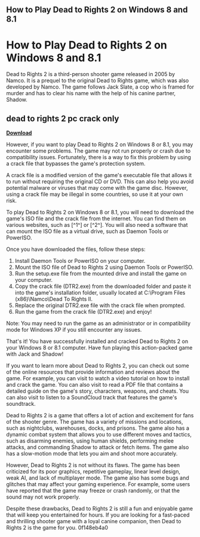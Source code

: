 ## How to Play Dead to Rights 2 on Windows 8 and 8.1

  
# How to Play Dead to Rights 2 on Windows 8 and 8.1
 
Dead to Rights 2 is a third-person shooter game released in 2005 by Namco. It is a prequel to the original Dead to Rights game, which was also developed by Namco. The game follows Jack Slate, a cop who is framed for murder and has to clear his name with the help of his canine partner, Shadow.
 
## dead to rights 2 pc crack only


[**Download**](https://www.google.com/url?q=https%3A%2F%2Furluso.com%2F2tLjxg&sa=D&sntz=1&usg=AOvVaw2eOWGV6K3-nVPAR7qB2aIf)

 
However, if you want to play Dead to Rights 2 on Windows 8 or 8.1, you may encounter some problems. The game may not run properly or crash due to compatibility issues. Fortunately, there is a way to fix this problem by using a crack file that bypasses the game's protection system.
 
A crack file is a modified version of the game's executable file that allows it to run without requiring the original CD or DVD. This can also help you avoid potential malware or viruses that may come with the game disc. However, using a crack file may be illegal in some countries, so use it at your own risk.
 
To play Dead to Rights 2 on Windows 8 or 8.1, you will need to download the game's ISO file and the crack file from the internet. You can find them on various websites, such as [^1^] or [^2^]. You will also need a software that can mount the ISO file as a virtual drive, such as Daemon Tools or PowerISO.
 
Once you have downloaded the files, follow these steps:
 
1. Install Daemon Tools or PowerISO on your computer.
2. Mount the ISO file of Dead to Rights 2 using Daemon Tools or PowerISO.
3. Run the setup.exe file from the mounted drive and install the game on your computer.
4. Copy the crack file (DTR2.exe) from the downloaded folder and paste it into the game's installation folder, usually located at C:\Program Files (x86)\Namco\Dead To Rights II.
5. Replace the original DTR2.exe file with the crack file when prompted.
6. Run the game from the crack file (DTR2.exe) and enjoy!

Note: You may need to run the game as an administrator or in compatibility mode for Windows XP if you still encounter any issues.
 
That's it! You have successfully installed and cracked Dead to Rights 2 on your Windows 8 or 8.1 computer. Have fun playing this action-packed game with Jack and Shadow!
  
If you want to learn more about Dead to Rights 2, you can check out some of the online resources that provide information and reviews about the game. For example, you can visit  to watch a video tutorial on how to install and crack the game. You can also visit  to read a PDF file that contains a detailed guide on the game's story, characters, weapons, and cheats. You can also visit  to listen to a SoundCloud track that features the game's soundtrack.
 
Dead to Rights 2 is a game that offers a lot of action and excitement for fans of the shooter genre. The game has a variety of missions and locations, such as nightclubs, warehouses, docks, and prisons. The game also has a dynamic combat system that allows you to use different moves and tactics, such as disarming enemies, using human shields, performing melee attacks, and commanding Shadow to attack or fetch items. The game also has a slow-motion mode that lets you aim and shoot more accurately.
 
However, Dead to Rights 2 is not without its flaws. The game has been criticized for its poor graphics, repetitive gameplay, linear level design, weak AI, and lack of multiplayer mode. The game also has some bugs and glitches that may affect your gaming experience. For example, some users have reported that the game may freeze or crash randomly, or that the sound may not work properly.
 
Despite these drawbacks, Dead to Rights 2 is still a fun and enjoyable game that will keep you entertained for hours. If you are looking for a fast-paced and thrilling shooter game with a loyal canine companion, then Dead to Rights 2 is the game for you.
 0f148eb4a0
